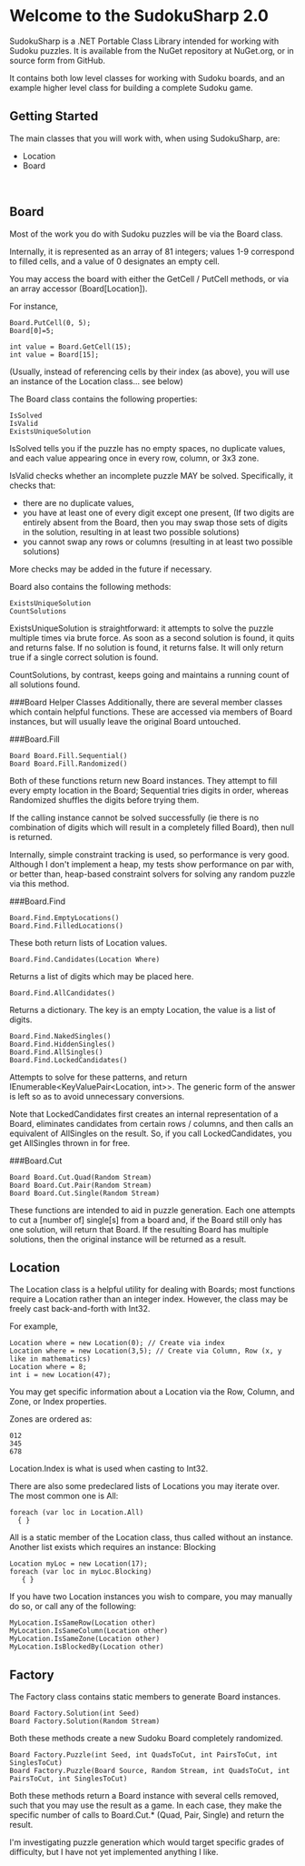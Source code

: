 # Welcome to the SudokuSharp 2.0

SudokuSharp is a .NET Portable Class Library intended for working with Sudoku puzzles. It is available from the NuGet repository at NuGet.org, or in source form from GitHub.

It contains both low level classes for working with Sudoku boards, and an example higher level class for building a complete Sudoku game.

## Getting Started

The main classes that you will work with, when using SudokuSharp, are:
&nbsp;<ul>
<li>Location</li>
<li>Board</li>
</ul>&nbsp;

## Board

Most of the work you do with Sudoku puzzles will be via the Board class.

Internally, it is represented as an array of 81 integers; values 1-9 correspond to filled cells, and a value of 0 designates an empty cell.

You may access the board with either the GetCell / PutCell methods, or via an array accessor (Board[Location]).

For instance,
```
Board.PutCell(0, 5);
Board[0]=5;

int value = Board.GetCell(15);
int value = Board[15];
```

(Usually, instead of referencing cells by their index (as above), you will use an instance of the Location class... see below)

The Board class contains the following properties:
```
IsSolved
IsValid
ExistsUniqueSolution
```
IsSolved tells you if the puzzle has no empty spaces, no duplicate values, and each value appearing once in every row, column, or 3x3 zone.

IsValid checks whether an incomplete puzzle MAY be solved. Specifically, it checks that:
<ul>
<li>there are no duplicate values,</li>
<li>you have at least one of every digit except one present, (If two digits are entirely absent from the Board, then you may swap those sets of digits in the solution, resulting in at least two possible solutions)</li>
<li>you cannot swap any rows or columns (resulting in at least two possible solutions)</li>
</ul>
More checks may be added in the future if necessary.

Board also contains the following methods:
```
ExistsUniqueSolution
CountSolutions
```
ExistsUniqueSolution is straightforward: it attempts to solve the puzzle multiple times via brute force. As soon as a second solution is found, it quits and returns false. If no solution is found, it returns false. It will only return true if a single correct solution is found.

CountSolutions, by contrast, keeps going and maintains a running count of all solutions found.

###Board Helper Classes
Additionally, there are several member classes which contain helpful functions. These are accessed via members of Board instances, but will usually leave the original Board untouched.

###Board.Fill
```
Board Board.Fill.Sequential()
Board Board.Fill.Randomized()
```
Both of these functions return new Board instances. They attempt to fill every empty location in the Board; Sequential tries digits in order, whereas Randomized shuffles the digits before trying them.

If the calling instance cannot be solved successfully (ie there is no combination of digits which will result in a completely filled Board), then null is returned.

Internally, simple constraint tracking is used, so performance is very good. Although I don't implement a heap, my tests show performance on par with, or better than, heap-based constraint solvers for solving any random puzzle via this method.

###Board.Find
```
Board.Find.EmptyLocations()
Board.Find.FilledLocations()
```
These both return lists of Location values.

```
Board.Find.Candidates(Location Where)
```
Returns a list of digits which may be placed here.

```
Board.Find.AllCandidates()
```
Returns a dictionary. The key is an empty Location, the value is a list of digits.

```
Board.Find.NakedSingles()
Board.Find.HiddenSingles()
Board.Find.AllSingles()
Board.Find.LockedCandidates()
```
Attempts to solve for these patterns, and return IEnumerable<KeyValuePair<Location, int>>.
The generic form of the answer is left so as to avoid unnecessary conversions.

Note that LockedCandidates first creates an internal representation of a Board, eliminates candidates from certain rows / columns, and then calls an equivalent of AllSingles on the result. So, if you call LockedCandidates, you get AllSingles thrown in for free.

###Board.Cut
```
Board Board.Cut.Quad(Random Stream)
Board Board.Cut.Pair(Random Stream)
Board Board.Cut.Single(Random Stream)
```
These functions are intended to aid in puzzle generation. Each one attempts to cut a [number of] single[s] from a board and, if the Board still only has one solution, will return that Board. If the resulting Board has multiple solutions, then the original instance will be returned as a result.

## Location
The Location class is a helpful utility for dealing with Boards; most functions require a Location rather than an integer index. However, the class may be freely cast back-and-forth with Int32.

For example,
```
Location where = new Location(0); // Create via index
Location where = new Location(3,5); // Create via Column, Row (x, y like in mathematics)
Location where = 8;
int i = new Location(47);
```

You may get specific information about a Location via the Row, Column, and Zone, or Index properties.

Zones are ordered as:
```
012
345
678
```

Location.Index is what is used when casting to Int32.

There are also some predeclared lists of Locations you may iterate over. The most common one is All:
```
foreach (var loc in Location.All)
  { }
```
All is a static member of the Location class, thus called without an instance. Another list exists which requires an instance: Blocking

```
Location myLoc = new Location(17);
foreach (var loc in myLoc.Blocking)
   { }
```

If you have two Location instances you wish to compare, you may manually do so, or call any of the following:
```
MyLocation.IsSameRow(Location other)
MyLocation.IsSameColumn(Location other)
MyLocation.IsSameZone(Location other)
MyLocation.IsBlockedBy(Location other)
```

## Factory

The Factory class contains static members to generate Board instances.
```
Board Factory.Solution(int Seed)
Board Factory.Solution(Random Stream)
```
Both these methods create a new Sudoku Board completely randomized.

```
Board Factory.Puzzle(int Seed, int QuadsToCut, int PairsToCut, int SinglesToCut)
Board Factory.Puzzle(Board Source, Random Stream, int QuadsToCut, int PairsToCut, int SinglesToCut)
```
Both these methods return a Board instance with several cells removed, such that you may use the result as a game.
In each case, they make the specific number of calls to Board.Cut.* (Quad, Pair, Single) and return the result.

I'm investigating puzzle generation which would target specific grades of difficulty, but I have not yet implemented anything I like.
